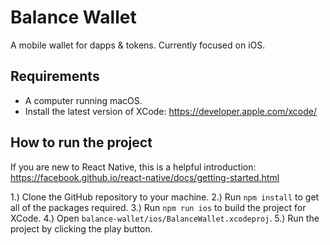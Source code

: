 # Balance Wallet

A mobile wallet for dapps &amp; tokens. Currently focused on iOS.

## Requirements

* A computer running macOS.
* Install the latest version of XCode: https://developer.apple.com/xcode/

## How to run the project

If you are new to React Native, this is a helpful introduction: https://facebook.github.io/react-native/docs/getting-started.html

1.) Clone the GitHub repository to your machine.
2.) Run `npm install` to get all of the packages required.
3.) Run `npm run ios` to build the project for XCode.
4.) Open `balance-wallet/ios/BalanceWallet.xcodeproj`.
5.) Run the project by clicking the play button.

